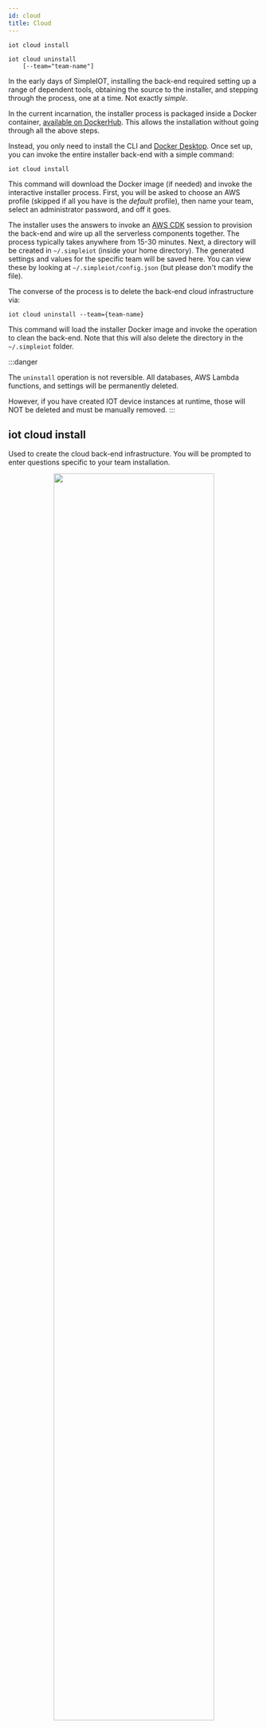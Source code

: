 ```yaml
---
id: cloud
title: Cloud
---
```


```
iot cloud install

iot cloud uninstall 
    [--team="team-name"] 
```

In the early days of SimpleIOT, installing the back-end required setting up a range of dependent tools, obtaining the source to the installer, and stepping through the process, one at a time. Not exactly _simple_.

In the current incarnation, the installer process is packaged inside a Docker container, [available on DockerHub](https://hub.docker.com/r/amazon/simpleiot-installer). This allows the installation without going through all the above steps.

Instead, you only need to install the CLI and [Docker Desktop](https://www.docker.com/products/docker-desktop/). Once set up, you can invoke the entire installer back-end with a simple command:

```
iot cloud install
```

This command will download the Docker image (if needed) and invoke the interactive installer process. First, you will be asked to choose an AWS profile (skipped if all you have is the _default_ profile), then name your team, select an administrator password, and off it goes.

The installer uses the answers to invoke an [AWS CDK](https://aws.amazon.com/cdk/) session to provision the back-end and wire up all the serverless components together. The process typically takes anywhere from 15-30 minutes. Next, a directory will be created in `~/.simpleiot` (inside your home directory). The generated settings and values for the specific team will be saved here. You can view these by looking at `~/.simpleiot/config.json` (but please don't modify the file).

The converse of the process is to delete the back-end cloud infrastructure via:

```
iot cloud uninstall --team={team-name}
```

This command will load the installer Docker image and invoke the operation to clean the back-end. Note that this will also delete the directory in the `~/.simpleiot` folder. 

:::danger

The `uninstall` operation is not reversible. All databases, AWS Lambda functions, and settings will be permanently deleted.

However, if you have created IOT device instances at runtime, those will NOT be deleted and must be manually removed.
:::


## iot cloud install

Used to create the cloud back-end infrastructure. You will be prompted to enter questions specific to your team installation.

<p align="center">

<img src="/simpleiot-build/img/install/bootstrap.png" width="80%" />

</p>


## iot cloud uninstall

Used to clean out the back-end infrastructure.

### Parameters

| Parameter &nbsp;&nbsp;&nbsp;&nbsp;  | Value     | Definition                            |
|-------------------------------------|-----------|---------------------------------------|
| `--team`                            | team name | Name of team to clear out and remove. |
